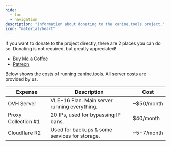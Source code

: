 ```yaml
---
hide:
  - toc
  - navigation
description: "Information about donating to the canine.tools project."
icon: "material/heart"
---
```


If you want to donate to the project directly, there are 2 places you can do so. Donating is not required, but greatly appreciated!

* [Buy Me a Coffee](https://buymeacoffee.com/canine.tools)
* [Patreon](https://patreon.com/caninetools)

Below shows the costs of running canine.tools. All server costs are provided by us.

|Expense|Description|Cost|
|---|---|---|
|OVH Server|VLE-16 Plan. Main server running everything.|~$50/month|
|Proxy Collection #1|20 IPs, used for bypassing IP bans.|$40/month|
|Cloudflare R2|Used for backups & some services for storage.|~$5-$7/month|
